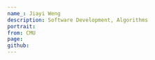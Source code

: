 ```yaml
---
name_: Jiayi Weng
description: Software Development, Algorithms
portrait: 
from: CMU
page:
github:
---
```

